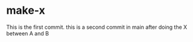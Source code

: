 # make-x

This is the first commit.
this is a second commit in main after doing the X between A and B
